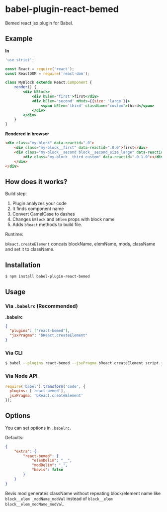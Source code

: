 # babel-plugin-react-bemed

Bemed react jsx plugin for Babel.

## Example

**In**

```jsx
'use strict';

const React = require('react');
const ReactDOM = require('react-dom');

class MyBlock extends React.Component {
    render() {
        <div bBlock>
            <div bElem='first'>first</div>
            <div bElem='second' mMods={{size: 'large'}}>
                <span bElem='third' className="custom">third</span>
            </div>
        </div>
    }
}
```

**Rendered in browser**

```html
<div class="my-block" data-reactid=".0">
    <div class="my-block__first" data-reactid=".0.0">first</div>
    <div class="my-block__second block__second_size_large" data-reactid=".0.1">
        <div class="my-block__third custom" data-reactid=".0.1.0"></div>
    </div>
</div>
```

## How does it works?

Build step:

1. Plugin analyzes your code
2. It finds component name
3. Convert CamelCase to dashes
4. Changes `bBlock` and `bElem` props with block name
5. Adds `bReact` methods to build file.

Runtime:

`bReact.createElement` concats blockName, elemName, mods, className and set it to className.


## Installation

```sh
$ npm install babel-plugin-react-bemed
```

## Usage

### Via `.babelrc` (Recommended)

**.babelrc**

```json
{
  "plugins": ["react-bemed"],
  "jsxPragma": "bReact.createElement"
}
```

### Via CLI

```sh
$ babel --plugins react-bemed --jsxPragma bReact.createElement script.js
```

### Via Node API

```javascript
require('babel').transform('code', {
  plugins: ['react-bemed'],
  jsxPragma: 'bReact.createElement'
});
```

## Options

You can set options in `.babelrc`.


Defaults:

```json
{
    "extra": {
        "react-bemed": {
            "elemDelim": "__",
            "modDelim": "_",
            "bevis": false
        }
    }
}
```

Bevis mod generates className without repeating block/element name like `block__elem _modName_modVal` instead of `block__elem block__elem_modName_modVal`.
